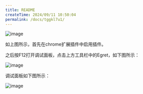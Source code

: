 ```yaml
---
title: README
createTime: 2024/09/11 10:50:04
permalink: /docs/tggkl7u1/
---
```


![image](1.png)

如上图所示，首先在chrome扩展插件中启用插件。

之后按F12打开调试面板，点击上方工具栏中的Egret，如下图所示：

![image](2.png)

调试面板如下图所示：

![image](3.png)